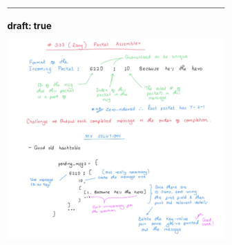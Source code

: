 ---
draft: true
----

![My_Solution](https://github.com/dchege711/Reddit_Daily_Programmer/blob/chegeSolutions/Easy/333%20%5BEasy%5D%20Packet%20Assembler/333_easy_packet_assembler.png)
